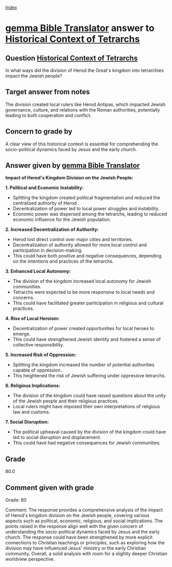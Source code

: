 
[Index](../../index.md)
# [gemma Bible Translator](../../answering_models/gemma_Bible_Translator.md) answer to [Historical Context of Tetrarchs](../../questions/Historical_Context_of_Tetrarchs.md)

## Question [Historical Context of Tetrarchs](../../questions/Historical_Context_of_Tetrarchs.md)
In what ways did the division of Herod the Great's kingdom into tetrarchies impact the Jewish people?

## Target answer from notes
The division created local rulers like Herod Antipas, which impacted Jewish governance, culture, and relations with the Roman authorities, potentially leading to both cooperation and conflict.

## Concern to grade by
A clear view of this historical context is essential for comprehending the socio-political dynamics faced by Jesus and the early church.

## Answer given by [gemma Bible Translator](../../answering_models/gemma_Bible_Translator.md)
**Impact of Herod's Kingdom Division on the Jewish People:**

**1. Political and Economic Instability:**

* Splitting the kingdom created political fragmentation and reduced the centralized authority of Herod.
* Decentralization of power led to local power struggles and instability.
* Economic power was dispersed among the tetrarchs, leading to reduced economic influence for the Jewish population.


**2. Increased Decentralization of Authority:**

* Herod lost direct control over major cities and territories.
* Decentralization of authority allowed for more local control and participation in decision-making.
* This could have both positive and negative consequences, depending on the intentions and practices of the tetrarchs.


**3. Enhanced Local Autonomy:**

* The division of the kingdom increased local autonomy for Jewish communities.
* Tetrarchs were expected to be more responsive to local needs and concerns.
* This could have facilitated greater participation in religious and cultural practices.


**4. Rise of Local Heroism:**

* Decentralization of power created opportunities for local heroes to emerge.
* This could have strengthened Jewish identity and fostered a sense of collective responsibility.


**5. Increased Risk of Oppression:**

* Splitting the kingdom increased the number of potential authorities capable of oppression.
* This heightened the risk of Jewish suffering under oppressive tetrarchs.


**6. Religious Implications:**

* The division of the kingdom could have raised questions about the unity of the Jewish people and their religious practices.
* Local rulers might have imposed their own interpretations of religious law and customs.


**7. Social Disruption:**

* The political upheaval caused by the division of the kingdom could have led to social disruption and displacement.
* This could have had negative consequences for Jewish communities.

## Grade
80.0

## Comment given with grade
Grade: 80

Comment: The response provides a comprehensive analysis of the impact of Herod's kingdom division on the Jewish people, covering various aspects such as political, economic, religious, and social implications. The points raised in the response align well with the given concern of understanding the socio-political dynamics faced by Jesus and the early church. The response could have been strengthened by more explicit connections to Christian teachings or principles, such as exploring how the division may have influenced Jesus' ministry or the early Christian community. Overall, a solid analysis with room for a slightly deeper Christian worldview perspective.
